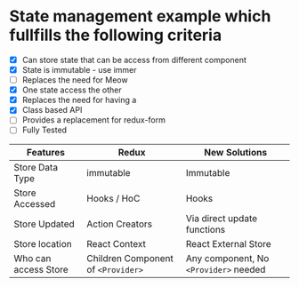 # State management example which fullfills the following criteria

- [x] Can store state that can be access from different component
- [x] State is immutable - use immer
- [ ] Replaces the need for Meow
- [x] One state access the other
- [x] Replaces the need for having a <provider>
- [x] Class based API
- [ ] Provides a replacement for redux-form
- [ ] Fully Tested

| Features                        | Redux           | New Solutions
|-                                |-                |-             
| Store Data Type                 | immutable       | Immutable
| Store Accessed                  | Hooks / HoC     | Hooks
| Store Updated                   | Action Creators | Via direct update functions
| Store location                  | React Context   | React External Store
| Who can access Store            | Children Component of `<Provider>`  | Any component, No `<Provider>` needed
